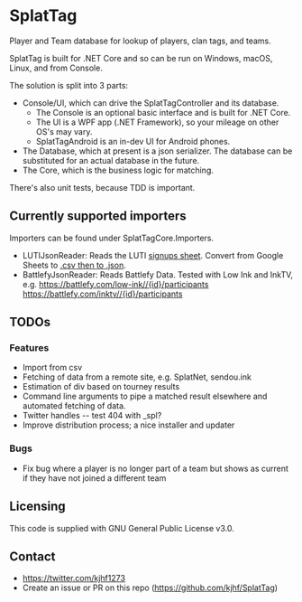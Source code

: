 # SplatTag
Player and Team database for lookup of players, clan tags, and teams.

SplatTag is built for .NET Core and so can be run on Windows, macOS, Linux, and from Console.

The solution is split into 3 parts:
- Console/UI, which can drive the SplatTagController and its database. 
  - The Console is an optional basic interface and is built for .NET Core. 
  - The UI is a WPF app (.NET Framework), so your mileage on other OS's may vary.
  - SplatTagAndroid is an in-dev UI for Android phones.
- The Database, which at present is a json serializer. The database can be substituted for an actual database in the future.
- The Core, which is the business logic for matching.

There's also unit tests, because TDD is important.

## Currently supported importers
Importers can be found under SplatTagCore.Importers.
- LUTIJsonReader: Reads the LUTI [signups sheet](https://docs.google.com/spreadsheets/d/1C7-iJlJjN3cYWEQE5hq2Y_AG4Meg4DrA5Q_527wfl_o/edit#gid=0). Convert from Google Sheets to [.csv then to .json](https://www.csvjson.com/csv2json).
- BattlefyJsonReader: Reads Battlefy Data. Tested with Low Ink and InkTV, e.g. https://battlefy.com/low-ink//{id}/participants  https://battlefy.com/inktv//{id}/participants

## TODOs
### Features
- Import from csv
- Fetching of data from a remote site, e.g. SplatNet, sendou.ink
- Estimation of div based on tourney results
- Command line arguments to pipe a matched result elsewhere and automated fetching of data.
- Twitter handles -- test 404 with _spl?
- Improve distribution process; a nice installer and updater

### Bugs
- Fix bug where a player is no longer part of a team but shows as current if they have not joined a different team

## Licensing
This code is supplied with GNU General Public License v3.0.

## Contact
- https://twitter.com/kjhf1273
- Create an issue or PR on this repo (https://github.com/kjhf/SplatTag)
